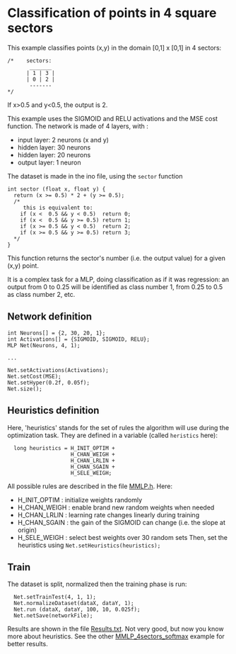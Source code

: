 # Classification of points in 4 square sectors

This example classifies points (x,y) in the domain [0,1] x [0,1] in 4 sectors:

```
/*    sectors:
       _______
      | 1 | 3 |
      | 0 | 2 |
       -------
*/
```
If x>0.5 and y<0.5, the output is 2.

This example uses the SIGMOID and RELU activations and the MSE cost function. The network is made of 4 layers, with :
* input layer: 2 neurons (x and y)
* hidden layer: 30 neurons
* hidden layer: 20 neurons
* output layer: 1 neuron

The dataset is made in the ino file, using the `sector` function
```
int sector (float x, float y) {
  return (x >= 0.5) * 2 + (y >= 0.5);
  /*
     this is equivalent to:
    if (x <  0.5 && y < 0.5)  return 0;
    if (x <  0.5 && y >= 0.5) return 1;
    if (x >= 0.5 && y < 0.5)  return 2;
    if (x >= 0.5 && y >= 0.5) return 3;
  */
}
```
This function returns the sector's number (i.e. the output value) for a given (x,y) point. 

It is a complex task for a MLP, doing classification as if it was regression: an output from 0 to 0.25 will be identified as class number 1, from 0.25 to 0.5 as class number 2, etc.

## Network definition
```
int Neurons[] = {2, 30, 20, 1};
int Activations[] = {SIGMOID, SIGMOID, RELU};
MLP Net(Neurons, 4, 1);

...

Net.setActivations(Activations);
Net.setCost(MSE);
Net.setHyper(0.2f, 0.05f);
Net.size();
```

## Heuristics definition
Here, 'heuristics' stands for the set of rules the algorithm will use during the optimization task. They are defined in a variable (called `heristics` here):
```
  long heuristics = H_INIT_OPTIM +
                    H_CHAN_WEIGH +
                    H_CHAN_LRLIN +
                    H_CHAN_SGAIN +
                    H_SELE_WEIGH;
```
All possible rules are described in the file [MMLP.h](../../MMLP.h). Here:
* H_INIT_OPTIM : initialize weights randomly
* H_CHAN_WEIGH : enable brand new random weights when needed
* H_CHAN_LRLIN : learning rate changes linearly during training
* H_CHAN_SGAIN : the gain of the SIGMOID can change (i.e. the slope at origin)
* H_SELE_WEIGH : select best weights over 30 random sets
Then, set the heuristics using `Net.setHeuristics(heuristics);`

## Train
The dataset is split, normalized then the training phase is run:
```
  Net.setTrainTest(4, 1, 1);
  Net.normalizeDataset(dataX, dataY, 1);
  Net.run (dataX, dataY, 100, 10, 0.025f);
  Net.netSave(networkFile);
```

Results are shown in the file [Results.txt](./Results.txt). Not very good, but now you know more about heuristics. See the other [MMLP_4sectors_softmax](../MMLP_4sectors_softmax) example for better results.
